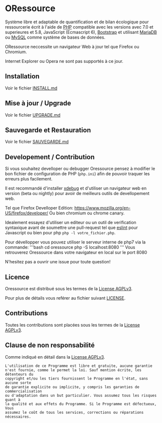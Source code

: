 ORessource
==========

Système libre et adaptable de quantification et de bilan écologique pour ressourcerie
écrit à l'aide de [PHP](https://secure.php.net/) compatible avec les versions avec 7.0 et superieures et 5.8, JavaScript (Ecmascript 6), 
[Bootstrap](http://getbootstrap.com/) et utilisant [MariaDB](https://mariadb.org/) 
ou [MySQL](https://www.mysql.com/) comme système de bases de données.

ORessource neccessite un navigateur Web à jour tel que Firefox ou Chromium.

Internet Explorer ou Opera ne sont pas supportés à ce jour.

## Installation

Voir le fichier [INSTALL.md](INSTALL.md)

## Mise à jour / Upgrade

Voir le fichier [UPGRADE.md](UPGRADE.md)

## Sauvegarde et Restauration

Voir le fichier [SAUVEGARDE.md](SAUVEGARDE.md)

## Developement / Contribution
 
Si vous souhaitez develloper ou debugger Oressource pensez à modifier le bon
fichier de configuration de PHP (`php.ini`) afin de pouvoir traquer les 
erreurs plus facilement.

Il est recommandé d'installer [xdebug](https://xdebug.org/) et d'utiliser un
navigateur web en version (beta ou nightly) pour avoir de meilleurs outils de devellopement web.

Tel que Firefox Develloper Edition: https://www.mozilla.org/en-US/firefox/developer/
Ou bien chromium ou chrome canary.

Idealement essayez d'utiliser un editeur ou un outil de verification syntaxique
avant de soumettre une pull-request tel que [eslint](http://eslint.org/)
pour Javascript ou bien pour php `php -l votre_fichier.php`.

Pour dévellopper vous pouvez utiliser le serveur interne de php7 via la commande: 
'''bash
 cd oressource
 php -S localhost:8080 
 '''
Vous retrouverez Oressource dans votre navigateur en local sur le port 8080

N'hesitez pas a ouvrir une issue pour toute question!

## Licence

Oressource est distribué sous les termes de la [License AGPLv3](https://www.gnu.org/licenses/agpl.html).

Pour plus de détails vous reférer au fichier suivant [LICENSE](LICENSE.txt).

## Contributions

Toutes les contributions sont placées sous les termes de la [License AGPLv3](https://www.gnu.org/licenses/agpl.html).

## Clause de non responsabilité

Comme indiqué en détail dans la [License AGPLv3](LICENSE.txt).

```
L'utilisation de ce Programme est libre et gratuite, aucune garantie
n'est fournie, comme le permet la loi. Sauf mention écrite, les détenteurs du
copyright et/ou les tiers fournissent le Programme en l'état, sans aucune sorte
de garantie explicite ou implicite, y compris les garanties de commercialisation
ou d'adaptation dans un but particulier. Vous assumez tous les risques quant à
la qualité et aux effets du Programme. Si le Programme est défectueux, Vous
assumez le coût de tous les services, corrections ou réparations nécessaires.
```
